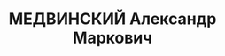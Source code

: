 ---
title: МЕДВИНСКИЙ Александр Маркович
description: "Род. в 1898, г. Харьков, еврей, обр.: среднее, б/п. Проживал: Иркутская\
  \ обл., пос. Качуг. Начальник административно-хозяйственного отдела Ка-чугской пристани\
  \ \n  Арестован 03.04.1937. Обв. по ст. ст. 58-7, 58-8, 58-11 УК РСФСР. Приговор:\
  \ ВК ВС СССР, 25.10.1937 – ВМН. Расстрелян 25.10.1937, г.Иркутск. \n  Реабилитирован\
  \ ВК ВС СССР 06.12.1957"
---